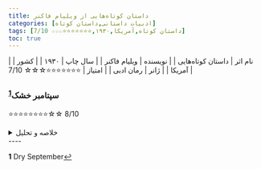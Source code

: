 ```yaml
---
title: داستان‌ کوتاه‌هایی از ویلیام فاکنر
categories: [ادبیات داستانی,داستان کوتاه]
tags: [داستان کوتاه,آمریکا,۱۹۳۰,⭐⭐⭐⭐⭐⭐⭐☆☆☆ 7/10]
toc: true
---
```


| نام اثر | داستان‌ کوتاه‌هایی |
| نویسنده | ویلیام فاکنر |
| سال چاپ | ۱۹۳۰ |
| کشور | آمریکا |
| ژانر | رمان ادبی |
| امتیاز | ⭐⭐⭐⭐⭐⭐⭐☆☆☆ 7/10 |



### سپتامبر خشک<sup id="a1">[1](#f1)</sup>

⭐⭐⭐⭐⭐⭐⭐⭐☆☆ 8/10

<details>
  <summary>خلاصه و تحلیل</summary>
«شهریور خشک» داستان کوتاهی از نویسنده آمریکایی ویلیام فاکنر است که در سال ۱۹۳۱ منتشر شد. در داستان که در یک سپتامبر گرم و بدون باران در جنوب آمریکا اتفاق می افتد، یک زن سفیدپوست یک مرد آفریقایی-آمریکایی را متهم به حمله به او می کند و مردان سفیدپوست شهر گروهی را تشکیل می دهند تا به دنبال مرد بروند. با وجود اصرار آرایشگر شهر به احتیاط، آنها او را نادیده می گیرند و مرد را با عواقب وحشتناکی تعقیب می کنند.
داستان فاکنر، مانند تمام داستان های او، مجموعه ای از سوالات مهم اما دشوار را مطرح می کند.

مانند بسیاری از داستان‌های ویلیام فاکنر، «سپتامبر خشک» بر شایعات شهری و ارتباط آن با فرد تمرکز دارد. اما برخلاف «یک گل سرخ برای امیلی»، که به بررسی راه‌های شایعات پیرامون یک زن اشرافی مجرد ساکن جنوب آمریکا می‌پردازد، «سپتامبر خشک» موضوعی حتی تیره‌تر را برای موضوع خود دارد: تعصب نژادی و قتل سیاه‌پوستان در آمریکا. جنوب عمیق

در پایان داستان، عوامل متعددی از جمله نظر خوب آرایشگر به میز، حرفه صادقانه بی گناهی خود میز، «شکل» مینی کوپر در مورد متهم کردن مردان به رفتار ناشایست و در نهایت، رفتار هیستریک او در سالن سینما - انباشته شده اند تا آنچه را که دادگاه های حقوقی «تردید معقول» می نامند در مورد اینکه آیا حادثه ادعا شده تا کنون رخ داده است یا خیر، انباشته شده اند.

در نتیجه، ذهنیت اوباش و نژادپرستی عمیق نسبت به آمریکایی های آفریقایی تبار منجر به کشته شدن یک مرد بی گناه شده است.

و فاکنر روشن می کند که تعصب نژادی چیزی است که رهبران گروه لینچ را که مایز را تعقیب می کنند، سوق می دهد. برای مثال، هم بوچ و هم مک‌لندون به این نکته توجه نمی‌کنند که آیا حمله واقعاً رخ داده است یا خیر، به این معنی که این موضوع بی‌ربط است. بوچ کلمه "حقایق" را به تمسخر می گیرد، در حالی که مک لندون مردان سفیدپوست خود را به خاطر منتظر ماندن در اطراف تا زمانی که یک مرد سیاهپوست واقعاً چنین جنایتی را علیه یکی از زنان سفیدپوست مرتکب شود، تنبیه می کند.

برای آنها، حتی شایعه نادرست - صرف نظر از اینکه چقدر ضعیف باشد یا منبع آن چقدر غیرقابل اعتماد باشد - برای توجیه رفتار بعدی آنها کافی است. به عبارت دیگر، هر دو تصدیق می‌کنند که بی‌گناهی یا گناه ویل مایز به هیچ وجه برایشان مهم نیست: انگیزه آنها نژادپرستی و نفرت از آمریکایی‌های آفریقایی تبار مانند مایز است تا عدالت.

علاوه بر این، آنها خود را غیرمسئول و ریاکار نشان می دهند. آنها حتی نمی توانند مسئولیت کامل رفتار خود را بر عهده بگیرند و مالک آنچه انجام داده اند باشند. در اوایل داستان، یکی از مردان آرایشگاه از «آب و هوای سرد» - همانطور که عنوان فاکنر به ما یادآوری می‌کند، سپتامبر خشکی است - به عنوان عاملی برای وادار کردن مردان به انجام «هر کاری»، خواه تجاوز به زن یا قتل، نام می‌برد. مرد دیگری

وقتی مک‌لندون به خانه می‌رسد، که ظاهراً از ناموس یک زن سفیدپوست (حداقل در ذهنش) دفاع کرده است، خوشحال می‌شود که همسرش را فقط برای اینکه منتظر او باشد، بزند.

چگونه این رفتار را تحلیل کنیم؟ در یک سطح، فاکنر به وضوح ریاکاری مک‌لندون را فاش می‌کند: برای او و همچنین بوچ، شکار مایز هرگز برای عدالت یا دفاع از یک زن نبود. این فقط بهانه ای برای خشونت علیه یک سیاه پوست بود.

با این حال، در سطحی دیگر، ممکن است به بیزاری مک‌لندون به خاطر تسلیم شدن در برابر چنین انگیزه پست اشاره کند: او می‌داند که کاری که آنها انجام دادند اشتباه بود و مردی بی‌گناه را به قتل رساندند، و عرق کردن زیاد و تمایل او به خلع ید از او. لباس‌ها ممکن است بیشتر از «سپتامبر خشک» عنوان داستان ناشی شوند.

در همین حال، مینی کوپر چهره ای غم انگیز و رقت انگیز را از بین می برد: زنی که در جوانی محبوب و مورد تحسین قرار گرفته بود، اما اکنون که به چهل سالگی نزدیک می شود، زنی که با ازدواج همه دوستانش پشت سر گذاشته شده است. بچه داشت فاکنر به ما می گوید که زمانی که او یک بار توجه چشمان تحسین برانگیز مردان را به خود جلب کرده بود، دیگر آن چشم ها او را دنبال نمی کردند. آیا او داستان ویل مایز را سرهم کرد تا نشان دهد که مردان هنوز به او توجه می کنند، البته به وحشتناک ترین حالتی که می توان تصور کرد؟

طغیان او در سینما ممکن است ظاهراً مانند بی مهری به نظر برسد، اما باز هم، به احتمال زیاد این یک فروپاشی عصبی ناشی از وجدان او است که می خواهد خود را دوباره نشان دهد: او نیز آگاه است که شایعات او منجر به این شده است (یا به زودی منجر خواهد شد) لینچ کردن یک مرد بی گناه و آشفتگی درونی ناشی از اقدامات او به شکل خنده های غیرقابل کنترلی در می آید.
</details>
----

<b id="f1">1</b> <span class="footnote">Dry September</span>[↩](#a1)
